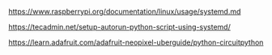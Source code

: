 https://www.raspberrypi.org/documentation/linux/usage/systemd.md


https://tecadmin.net/setup-autorun-python-script-using-systemd/


https://learn.adafruit.com/adafruit-neopixel-uberguide/python-circuitpython
